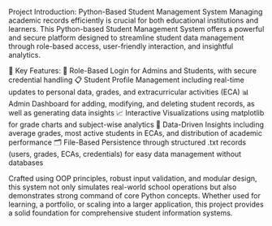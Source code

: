  Project Introduction: Python-Based Student Management System
Managing academic records efficiently is crucial for both educational institutions and learners. 
This Python-based Student Management System offers a powerful and secure platform designed to streamline student data management through role-based access, user-friendly interaction, and insightful analytics.

🌟 Key Features:
🔐 Role-Based Login for Admins and Students, with secure credential handling
📋 Student Profile Management including real-time updates to personal data, grades, and extracurricular activities (ECA)
📊 Admin Dashboard for adding, modifying, and deleting student records, as well as generating data insights
📈 Interactive Visualizations using matplotlib for grade charts and subject-wise analytics
🧠 Data-Driven Insights including average grades, most active students in ECAs, and distribution of academic performance
🗂️ File-Based Persistence through structured .txt records (users, grades, ECAs, credentials) for easy data management without databases

Crafted using OOP principles, robust input validation, and modular design, this system not only simulates real-world school operations but also demonstrates strong command of core Python concepts.
Whether used for learning, a portfolio, or scaling into a larger application, this project provides a solid foundation for comprehensive student information systems.
